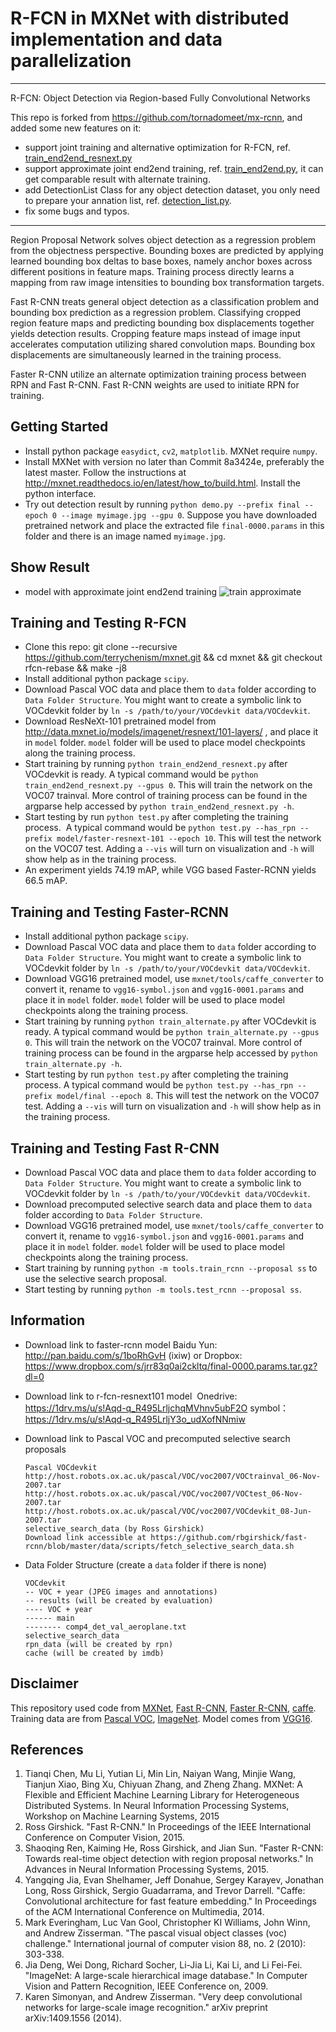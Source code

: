 # R-FCN in MXNet with distributed implementation and data parallelization
-------------------------------------------------------------------
R-FCN: Object Detection via Region-based Fully Convolutional Networks

This repo is forked from https://github.com/tornadomeet/mx-rcnn, and added some new features on it:
* support joint training and alternative optimization for R-FCN, ref. [train_end2end_resnext.py](train_end2end_resnext.py)
* support approximate joint end2end training, ref. [train_end2end.py](train_end2end.py), it can  get comparable result with alternate training.
* add DetectionList Class for any object detection dataset, you only need to prepare your annation list, ref. [detection_list.py](helper/dataset/detection_list.py).
* fix some bugs and typos.

---------------------------------------------------------------------

Region Proposal Network solves object detection as a regression problem
from the objectness perspective. Bounding boxes are predicted by applying
learned bounding box deltas to base boxes, namely anchor boxes across
different positions in feature maps. Training process directly learns a
mapping from raw image intensities to bounding box transformation targets.

Fast R-CNN treats general object detection as a classification problem and
bounding box prediction as a regression problem. Classifying cropped region
feature maps and predicting bounding box displacements together yields
detection results. Cropping feature maps instead of image input accelerates
computation utilizing shared convolution maps. Bounding box displacements
are simultaneously learned in the training process.

Faster R-CNN utilize an alternate optimization training process between RPN
and Fast R-CNN. Fast R-CNN weights are used to initiate RPN for training.

## Getting Started
* Install python package `easydict`, `cv2`, `matplotlib`. MXNet require `numpy`.
* Install MXNet with version no later than Commit 8a3424e, preferably the latest master.
  Follow the instructions at http://mxnet.readthedocs.io/en/latest/how_to/build.html. Install the python interface.
* Try out detection result by running `python demo.py --prefix final --epoch 0 --image myimage.jpg --gpu 0`.
  Suppose you have downloaded pretrained network and place the extracted file `final-0000.params` in this folder and there is an image named `myimage.jpg`.

## Show Result
* model with approximate joint end2end training
  ![train approximate](./result.jpg)


## Training and Testing R-FCN
* Clone this repo:  git clone --recursive https://github.com/terrychenism/mxnet.git && cd mxnet && git checkout rfcn-rebase && make -j8
* Install additional python package `scipy`.
* Download Pascal VOC data and place them to `data` folder according to `Data Folder Structure`.
  You might want to create a symbolic link to VOCdevkit folder by `ln -s /path/to/your/VOCdevkit data/VOCdevkit`.
* Download ResNeXt-101 pretrained model from http://data.mxnet.io/models/imagenet/resnext/101-layers/ , and place it in `model` folder.
  `model` folder will be used to place model checkpoints along the training process.
* Start training by running `python train_end2end_resnext.py` after VOCdevkit is ready.
  A typical command would be `python train_end2end_resnext.py --gpus 0`. This will train the network on the VOC07 trainval.
  More control of training process can be found in the argparse help accessed by `python train_end2end_resnext.py -h`.
* Start testing by run `python test.py` after completing the training process.
  A typical command would be `python test.py --has_rpn --prefix model/faster-resnext-101 --epoch 10`. This will test the network on the VOC07 test.
  Adding a `--vis` will turn on visualization and `-h` will show help as in the training process.
* An experiment yields 74.19 mAP, while VGG based Faster-RCNN yields 66.5 mAP.
  
## Training and Testing Faster-RCNN
* Install additional python package `scipy`.
* Download Pascal VOC data and place them to `data` folder according to `Data Folder Structure`.
  You might want to create a symbolic link to VOCdevkit folder by `ln -s /path/to/your/VOCdevkit data/VOCdevkit`.
* Download VGG16 pretrained model, use `mxnet/tools/caffe_converter` to convert it,
  rename to `vgg16-symbol.json` and `vgg16-0001.params` and place it in `model` folder.
  `model` folder will be used to place model checkpoints along the training process.
* Start training by running `python train_alternate.py` after VOCdevkit is ready.
  A typical command would be `python train_alternate.py --gpus 0`. This will train the network on the VOC07 trainval.
  More control of training process can be found in the argparse help accessed by `python train_alternate.py -h`.
* Start testing by run `python test.py` after completing the training process.
  A typical command would be `python test.py --has_rpn --prefix model/final --epoch 8`. This will test the network on the VOC07 test.
  Adding a `--vis` will turn on visualization and `-h` will show help as in the training process.

## Training and Testing Fast R-CNN
* Download Pascal VOC data and place them to `data` folder according to `Data Folder Structure`.
  You might want to create a symbolic link to VOCdevkit folder by `ln -s /path/to/your/VOCdevkit data/VOCdevkit`.
* Download precomputed selective search data and place them to `data` folder according to `Data Folder Structure`.
* Download VGG16 pretrained model, use `mxnet/tools/caffe_converter` to convert it,
  rename to `vgg16-symbol.json` and `vgg16-0001.params` and place it in `model` folder.
  `model` folder will be used to place model checkpoints along the training process.
* Start training by running `python -m tools.train_rcnn --proposal ss` to use the selective search proposal.
* Start testing by running `python -m tools.test_rcnn --proposal ss`.

## Information
* Download link to faster-rcnn model
  Baidu Yun: http://pan.baidu.com/s/1boRhGvH (ixiw) or Dropbox: https://www.dropbox.com/s/jrr83q0ai2ckltq/final-0000.params.tar.gz?dl=0
* Download link to r-fcn-resnext101 model
  Onedrive: https://1drv.ms/u/s!Aqd-q_R495LrljchqMVhnv5ubF2O symbol：https://1drv.ms/u/s!Aqd-q_R495LrljY3o_udXofNNmiw
* Download link to Pascal VOC and precomputed selective search proposals

  ```
  Pascal VOCdevkit
  http://host.robots.ox.ac.uk/pascal/VOC/voc2007/VOCtrainval_06-Nov-2007.tar
  http://host.robots.ox.ac.uk/pascal/VOC/voc2007/VOCtest_06-Nov-2007.tar
  http://host.robots.ox.ac.uk/pascal/VOC/voc2007/VOCdevkit_08-Jun-2007.tar
  selective_search_data (by Ross Girshick)
  Download link accessible at https://github.com/rbgirshick/fast-rcnn/blob/master/data/scripts/fetch_selective_search_data.sh
  ```

* Data Folder Structure (create a `data` folder if there is none)

  ```
  VOCdevkit
  -- VOC + year (JPEG images and annotations)
  -- results (will be created by evaluation)
  ---- VOC + year
  ------ main
  -------- comp4_det_val_aeroplane.txt
  selective_search_data
  rpn_data (will be created by rpn)
  cache (will be created by imdb)
  ```

## Disclaimer
This repository used code from [MXNet](https://github.com/dmlc/mxnet),
[Fast R-CNN](https://github.com/rbgirshick/fast-rcnn),
[Faster R-CNN](https://github.com/rbgirshick/py-faster-rcnn),
[caffe](https://github.com/BVLC/caffe). Training data are from
[Pascal VOC](http://host.robots.ox.ac.uk/pascal/VOC/),
[ImageNet](http://image-net.org/). Model comes from
[VGG16](http://www.robots.ox.ac.uk/~vgg/research/very_deep/).

## References
1. Tianqi Chen, Mu Li, Yutian Li, Min Lin, Naiyan Wang, Minjie Wang, Tianjun Xiao, Bing Xu, Chiyuan Zhang, and Zheng Zhang. MXNet: A Flexible and Efficient Machine Learning Library for Heterogeneous Distributed Systems. In Neural Information Processing Systems, Workshop on Machine Learning Systems, 2015
2. Ross Girshick. "Fast R-CNN." In Proceedings of the IEEE International Conference on Computer Vision, 2015.
3. Shaoqing Ren, Kaiming He, Ross Girshick, and Jian Sun. "Faster R-CNN: Towards real-time object detection with region proposal networks." In Advances in Neural Information Processing Systems, 2015.
4. Yangqing Jia, Evan Shelhamer, Jeff Donahue, Sergey Karayev, Jonathan Long, Ross Girshick, Sergio Guadarrama, and Trevor Darrell. "Caffe: Convolutional architecture for fast feature embedding." In Proceedings of the ACM International Conference on Multimedia, 2014.
5. Mark Everingham, Luc Van Gool, Christopher KI Williams, John Winn, and Andrew Zisserman. "The pascal visual object classes (voc) challenge." International journal of computer vision 88, no. 2 (2010): 303-338.
6. Jia Deng, Wei Dong, Richard Socher, Li-Jia Li, Kai Li, and Li Fei-Fei. "ImageNet: A large-scale hierarchical image database." In Computer Vision and Pattern Recognition, IEEE Conference on, 2009.
7. Karen Simonyan, and Andrew Zisserman. "Very deep convolutional networks for large-scale image recognition." arXiv preprint arXiv:1409.1556 (2014).
